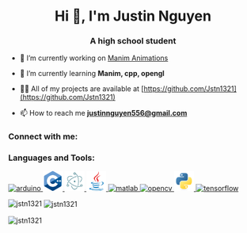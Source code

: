 <h1 align="center">Hi 👋, I'm Justin Nguyen</h1>
<h3 align="center">A high school student</h3>

- 🔭 I’m currently working on [Manim Animations](https://github.com/Jstn1321/Manim-Projects)

- 🌱 I’m currently learning **Manim, cpp, opengl**

- 👨‍💻 All of my projects are available at [https://github.com/Jstn1321](https://github.com/Jstn1321)

- 📫 How to reach me **justinnguyen556@gmail.com**

<h3 align="left">Connect with me:</h3>
<p align="left">
</p>

<h3 align="left">Languages and Tools:</h3>
<p align="left"> <a href="https://www.arduino.cc/" target="_blank" rel="noreferrer"> <img src="https://cdn.worldvectorlogo.com/logos/arduino-1.svg" alt="arduino" width="40" height="40"/> </a> <a href="https://www.w3schools.com/cpp/" target="_blank" rel="noreferrer"> <img src="https://raw.githubusercontent.com/devicons/devicon/master/icons/cplusplus/cplusplus-original.svg" alt="cplusplus" width="40" height="40"/> </a> <a href="https://www.electronjs.org" target="_blank" rel="noreferrer"> <img src="https://raw.githubusercontent.com/devicons/devicon/master/icons/electron/electron-original.svg" alt="electron" width="40" height="40"/> </a> <a href="https://www.java.com" target="_blank" rel="noreferrer"> <img src="https://raw.githubusercontent.com/devicons/devicon/master/icons/java/java-original.svg" alt="java" width="40" height="40"/> </a> <a href="https://www.mathworks.com/" target="_blank" rel="noreferrer"> <img src="https://upload.wikimedia.org/wikipedia/commons/2/21/Matlab_Logo.png" alt="matlab" width="40" height="40"/> </a> <a href="https://opencv.org/" target="_blank" rel="noreferrer"> <img src="https://www.vectorlogo.zone/logos/opencv/opencv-icon.svg" alt="opencv" width="40" height="40"/> </a> <a href="https://www.python.org" target="_blank" rel="noreferrer"> <img src="https://raw.githubusercontent.com/devicons/devicon/master/icons/python/python-original.svg" alt="python" width="40" height="40"/> </a> <a href="https://www.tensorflow.org" target="_blank" rel="noreferrer"> <img src="https://www.vectorlogo.zone/logos/tensorflow/tensorflow-icon.svg" alt="tensorflow" width="40" height="40"/> </a> </p>

<p><img align="left" src="https://github-readme-stats.vercel.app/api/top-langs?username=jstn1321&show_icons=true&locale=en&layout=compact&theme=dark" alt="jstn1321" /></p>

<p>&nbsp;<img align="center" src="https://github-readme-stats.vercel.app/api?username=jstn1321&show_icons=true&locale=en&theme=dark" alt="jstn1321" /></p>

<p><img align="center" src="https://github-readme-streak-stats.herokuapp.com/?user=jstn1321&theme=dark" alt="jstn1321" /></p>
